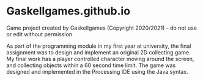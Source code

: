 # Gaskellgames.github.io

Game project created by Gaskellgames (Copyright 2020/2021) - do not use or edit without permission

As part of the programming module in my first year at university, the final assignment was to design and implement an original 2D collecting game. My final work has a player controlled character moving around the screen, and collecting objects within a 60 second time limit. The game was designed and implemented in the Processing IDE using the Java syntax.

